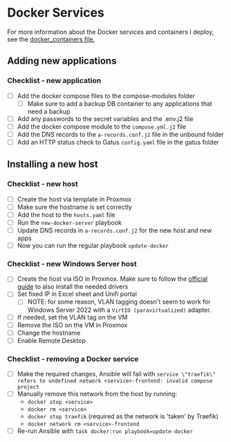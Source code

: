 # Docker Services

For more information about the Docker services and containers I deploy, see the [docker_containers file.](docker_containers.md)

## Adding new applications

### Checklist - new application

- [ ] Add the docker compose files to the compose-modules folder
    - [ ] Make sure to add a backup DB container to any applications that need a backup
- [ ] Add any passwords to the secret variables and the .env.j2 file
- [ ] Add the docker compose module to the `compose.yml.j2` file
- [ ] Add the DNS records to the `a-records.conf.j2` file in the unbound folder
- [ ] Add an HTTP status check to Gatus `config.yaml` file in the gatus folder

## Installing a new host

### Checklist - new host

- [ ] Create the host via template in Proxmox
- [ ] Make sure the hostname is set correctly
- [ ] Add the host to the `hosts.yaml` file
- [ ] Run the `new-docker-server` playbook
- [ ] Update DNS records in `a-records.conf.j2` for the new host and new apps
- [ ] Now you can run the regular playbook `update-docker`

### Checklist - new Windows Server host

- [ ] Create the host via ISO in Proxmox. Make sure to follow the [official guide](https://pve.proxmox.com/wiki/Windows_2022_guest_best_practices) to also install the needed drivers
- [ ] Set fixed IP in Excel sheet and Unifi portal
    - [ ] NOTE: for some reason, VLAN tagging doesn't seem to work for Windows Server 2022 with a `VirtIO (paravirtualized)` adapter.
- [ ] If needed, set the VLAN tag on the VM
- [ ] Remove the ISO on the VM in Proxmox
- [ ] Change the hostname
- [ ] Enable Remote Desktop

### Checklist - removing a Docker service

- [ ] Make the required changes, Ansible will fail with `service \"traefik\" refers to undefined network <service>-frontend: invalid compose project`
- [ ] Manually remove this network from the host by running:
    - `docker stop <service>`
    - `docker rm <service>`
    - `docker stop traefik` (required as the network is 'taken' by Traefik)
    - `docker network rm <service>-frontend`
- [ ] Re-run Ansible with `task docker:run playbook=update-docker`
